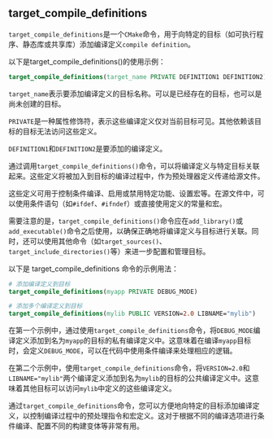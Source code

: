 ## target_compile_definitions

`target_compile_definitions`是一个`CMake`命令，用于向特定的目标（如可执行程序、静态库或共享库）添加编译定义`compile definition`。

以下是target_compile_definitions()的使用示例：

```cmake
target_compile_definitions(target_name PRIVATE DEFINITION1 DEFINITION2)
```

`target_name`表示要添加编译定义的目标名称。可以是已经存在的目标，也可以是尚未创建的目标。

`PRIVATE`是一种属性修饰符，表示这些编译定义仅对当前目标可见。其他依赖该目标的目标无法访问这些定义。

`DEFINITION1`和`DEFINITION2`是要添加的编译定义。

通过调用`target_compile_definitions()`命令，可以将编译定义与特定目标关联起来。这些定义将被加入到目标的编译过程中，作为预处理器定义传递给源文件。

这些定义可用于控制条件编译、启用或禁用特定功能、设置宏等。在源文件中，可以使用条件语句（如`#ifdef`、`#ifndef`）或直接使用定义的常量和宏。

需要注意的是，`target_compile_definitions()`命令应在`add_library()`或`add_executable()`命令之后使用，以确保正确地将编译定义与目标进行关联。同时，还可以使用其他命令（如`target_sources()`、`target_include_directories()`等）来进一步配置和管理目标。

以下是 target_compile_definitions 命令的示例用法：

```CMake
# 添加编译定义到目标
target_compile_definitions(myapp PRIVATE DEBUG_MODE)

# 添加多个编译定义到目标
target_compile_definitions(mylib PUBLIC VERSION=2.0 LIBNAME="mylib")
```
在第一个示例中，通过使用`target_compile_definitions`命令，将`DEBUG_MODE`编译定义添加到名为`myapp`的目标的私有编译定义中。这意味着在编译`myapp`目标时，会定义`DEBUG_MODE`，可以在代码中使用条件编译来处理相应的逻辑。

在第二个示例中，使用`target_compile_definitions`命令，将`VERSION=2.0`和`LIBNAME="mylib"`两个编译定义添加到名为`mylib`的目标的公共编译定义中。这意味着其他目标可以访问`mylib`中定义的这些编译定义。

通过`target_compile_definitions`命令，您可以方便地向特定的目标添加编译定义，以控制编译过程中的预处理指令和宏定义。这对于根据不同的编译选项进行条件编译、配置不同的构建变体等非常有用。
